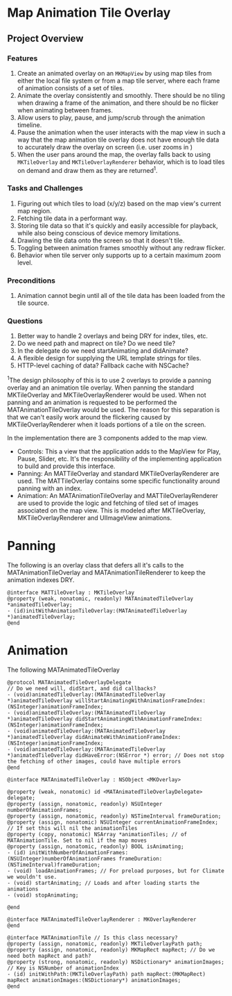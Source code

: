 Map Animation Tile Overlay
=======================

Project Overview
----------------

### Features ###
1. Create an animated overlay on an `MKMapView` by using map tiles from either the local file system or from a map tile
   server, where each frame of animation consists of a set of tiles.
2. Animate the overlay consistently and smoothly. There should be no tiling when drawing a frame of the animation, and
   there should be no flicker when animating between frames.
3. Allow users to play, pause, and jump/scrub through the animation timeline.
4. Pause the animation when the user interacts with the map view in such a way that the map animation tile overlay does
   not have enough tile data to accurately draw the overlay on screen (i.e. user zooms in )
5. When the user pans around the map, the overlay falls back to using `MKTileOverlay` and `MKTileOverlayRenderer` behavior,
   which is to load tiles on demand and draw them as they are returned<sup>1</sup>.

### Tasks and Challenges ###
1. Figuring out which tiles to load (x/y/z) based on the map view's current map region.
2. Fetching tile data in a performant way.
3. Storing tile data so that it's quickly and easily accessible for playback, while also being conscious of device
   memory limitations.
4. Drawing the tile data onto the screen so that it doesn't tile.
5. Toggling between animation frames smoothly without any redraw flicker.
6. Behavior when tile server only supports up to a certain maximum zoom level.

### Preconditions ###
1. Animation cannot begin until all of the tile data has been loaded from the tile source.

### Questions ###
1. Better way to handle 2 overlays and being DRY for index, tiles, etc.
2. Do we need path and maprect on tile? Do we need tile?
3. In the delegate do we need startAnimating and didAnimate?
4. A flexible design for supplying the URL template strings for tiles.
5. HTTP-level caching of data? Fallback cache with NSCache?

<sup>1</sup>The design philosophy of this is to use 2 overlays to provide a panning overlay and an animation tile overlay. When panning the standard MKTileOverlay and MKTileOverlayRenderer would be used. When not panning and an animation is requested to be performed the MATAnimationTileOverlay would be used. The reason for this separation is that we can't easily work around the flickering caused by MKTileOverlayRenderer when it loads portions of a tile on the screen.

In the implementation there are 3 components added to the map view.

- Controls: This a view that the application adds to the MapView for Play, Pause, Slider, etc. It's the responsibility of the implementing application to build and provide this interface.
- Panning: An MATTileOverlay and standard MKTileOverlayRenderer are used. The MATTileOverlay contains some specific functionality around panning with an index.
- Animation: An MATAnimationTileOverlay and MATTileOverlayRenderer are used to provide the logic and fetching of tiled set of images associated on the map view. This is modeled after MKTileOverlay, MKTileOverlayRenderer and UIImageView animations.

Panning
=======
The following is an overlay class that defers all it's calls to the MATAnimationTileOverlay and MATAnimationTileRenderer to keep the animation indexes DRY.

    @interface MATTileOverlay : MKTileOverlay
    @property (weak, nonatomic, readonly) MATAnimatedTileOverlay *animatedTileOverlay;
    - (id)initWithAnimationTileOverlay:(MATAnimatedTileOverlay *)animatedTileOverlay;
    @end

Animation
=========
The following MATAnimatedTileOverlay

    @protocol MATAnimatedTileOverlayDelegate
    // Do we need will, didStart, and did callbacks?
    - (void)animatedTileOverlay:(MATAnimatedTileOverlay *)animatedTileOverlay willStartAnimatingWithAnimationFrameIndex:(NSInteger)animationFrameIndex;
	- (void)animatedTileOverlay:(MATAnimatedTileOverlay *)animatedTileOverlay didStartAnimatingWithAnimationFrameIndex:(NSInteger)animationFrameIndex;
    - (void)animatedTileOverlay:(MATAnimatedTileOverlay *)animatedTileOverlay didAnimateWithAnimationFrameIndex:(NSInteger)animationFrameIndex;
    - (void)animatedTileOverlay:(MATAnimatedTileOverlay *)animatedTileOverlay didHaveError:(NSError *) error; // Does not stop the fetching of other images, could have multiple errors
    @end

    @interface MATAnimatedTileOverlay : NSObject <MKOverlay>

    @property (weak, nonatomic) id <MATAnimatedTileOverlayDelegate> delegate;
    @property (assign, nonatomic, readonly) NSUInteger numberOfAnimationFrames;
    @property (assign, nonatomic, readonly) NSTimeInterval frameDuration;
    @property (assign, nonatomic) NSUInteger currentAnimationFrameIndex; // If set this will nil the animationTiles
    @property (copy, nonatomic) NSArray *animationTiles; // of MATAnimationTile. Set to nil if the map moves
    @property (assign, nonatomic, readonly) BOOL isAnimating;
    - (id) initWithNumberOfAnimationFrames:(NSUInteger)numberOfAnimationFrames frameDuration:(NSTimeInterval)frameDuration;
    - (void) loadAnimationFrames; // For preload purposes, but for Climate we wouldn't use.
    - (void) startAnimating; // Loads and after loading starts the animations
    - (void) stopAnimating;

    @end

    @interface MATAnimatedTileOverlayRenderer : MKOverlayRenderer
    @end

    @interface MATAnimationTile // Is this class necessary?
    @property (assign, nonatomic, readonly) MKTileOverlayPath path;
    @property (assign, nonatomic, readonly) MKMapRect mapRect; // Do we need both mapRect and path?
    @property (strong, nonatomic, readonly) NSDictionary* animationImages; // Key is NSNumber of animationIndex
    - (id) initWithPath:(MKTileOverlayPath) path mapRect:(MKMapRect) mapRect animationImages:(NSDictionary*) animationImages;
    @end
